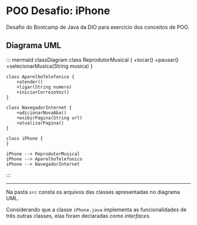 # POO Desafio: iPhone

Desafio do Bootcamp de Java da DIO para exercício dos conceitos de POO.

## Diagrama UML

::: mermaid
classDiagram
    class ReprodutorMusical {
        +tocar()
        +pausar()
        +selecionarMusica(String musica)
    }

    class AparelhoTelefonico {
        +atender()
        +ligar(String numero)
        +iniciarCorreioVoz()
    }

    class NavegadorInternet {
        +adicionarNovaAba()
        +exibirPagina(String url)
        +atualizarPagina()
    }

    class iPhone {
    }

    iPhone --> ReprodutorMusical
    iPhone --> AparelhoTelefonico
    iPhone --> NavegadorInternet
:::

---

Na pasta `src` consta os arquivos das classes apresentadas no diagrama UML.

Considerando que a classe `iPhone.java` implementa as funcionalidades de três outras classes, elas foram declaradas como *interfaces*.

